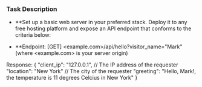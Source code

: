 ### Task Description
- **Set up a basic web server in your preferred stack. Deploy it to any free hosting platform and expose an API endpoint that conforms to the criteria below:

- **Endpoint: [GET] <example.com>/api/hello?visitor_name="Mark" (where <example.com> is your server origin)

Response:
{
  "client_ip": "127.0.0.1", // The IP address of the requester
  "location": "New York" // The city of the requester
  "greeting": "Hello, Mark!, the temperature is 11 degrees Celcius in New York"
}
